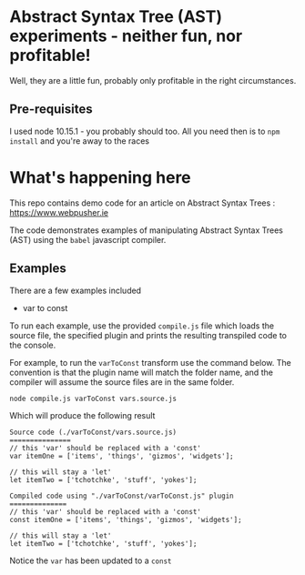 # Abstract Syntax Tree (AST) experiments - neither fun, nor profitable!

Well, they are a little fun, probably only profitable in the right circumstances.

## Pre-requisites

I used node 10.15.1 - you probably should too. All you need then is to `npm install` and you're away to the races

# What's happening here

This repo contains demo code for an article on Abstract Syntax Trees : https://www.webpusher.ie

The code demonstrates examples of manipulating Abstract Syntax Trees (AST) using the `babel` javascript compiler.

## Examples

There are a few examples included

- var to const

To run each example, use the provided `compile.js` file which loads the source file, the specified plugin and prints the resulting transpiled code to the console.

For example, to run the `varToConst` transform use the command below. The convention is that the plugin name will match the folder name, and the compiler will assume the source files are in the same folder.

```bash
node compile.js varToConst vars.source.js
```

Which will produce the following result

```text
Source code (./varToConst/vars.source.js)
===============
// this 'var' should be replaced with a 'const'
var itemOne = ['items', 'things', 'gizmos', 'widgets'];

// this will stay a 'let'
let itemTwo = ['tchotchke', 'stuff', 'yokes'];

Compiled code using "./varToConst/varToConst.js" plugin
==============
// this 'var' should be replaced with a 'const'
const itemOne = ['items', 'things', 'gizmos', 'widgets'];

// this will stay a 'let'
let itemTwo = ['tchotchke', 'stuff', 'yokes'];
```

Notice the `var` has been updated to a `const`
